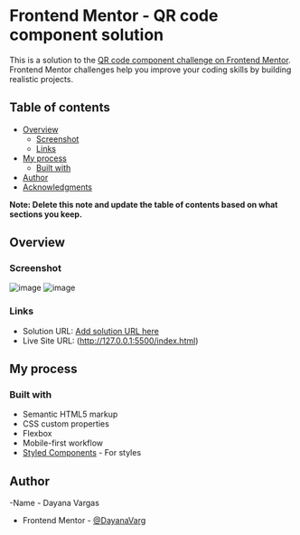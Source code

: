 # Frontend Mentor - QR code component solution

This is a solution to the [QR code component challenge on Frontend Mentor](https://www.frontendmentor.io/challenges/qr-code-component-iux_sIO_H). Frontend Mentor challenges help you improve your coding skills by building realistic projects. 

## Table of contents

- [Overview](#overview)
  - [Screenshot](#screenshot)
  - [Links](#links)
- [My process](#my-process)
  - [Built with](#built-with)
- [Author](#author)
- [Acknowledgments](#acknowledgments)

**Note: Delete this note and update the table of contents based on what sections you keep.**

## Overview

### Screenshot

![image](https://github.com/DayanaVarg/QR-CODE-COMPONENT/assets/128272265/5f3da573-c1a2-4b8d-a9b1-eb46378087e0)
![image](https://github.com/DayanaVarg/QR-CODE-COMPONENT/assets/128272265/c0c8908e-88a9-4e26-98f3-a8d2d522f44c)

### Links
- Solution URL: [Add solution URL here](https://your-solution-url.com)
- Live Site URL: (http://127.0.0.1:5500/index.html)

## My process

### Built with

- Semantic HTML5 markup
- CSS custom properties
- Flexbox
- Mobile-first workflow
- [Styled Components](https://styled-components.com/) - For styles


## Author

-Name - Dayana Vargas
- Frontend Mentor - [@DayanaVarg](https://www.frontendmentor.io/profile/DayanaVarg)
